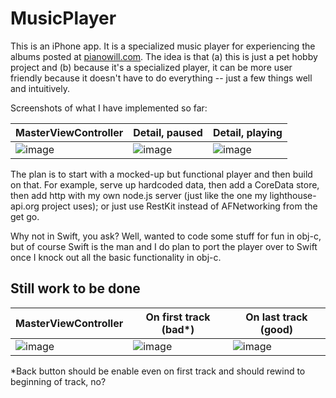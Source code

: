 # MusicPlayer

This is an iPhone app.  It is a specialized music player for experiencing the albums posted at [pianowill.com](pianowill.com).  The idea is that (a) this is just a pet hobby project and (b) because it's a specialized player, it can be more user friendly because it doesn't have to do everything -- just a few things well and intuitively.

Screenshots of what I have implemented so far:

|MasterViewController|Detail, paused|Detail, playing|
|---|---|---|
|![image](https://cloud.githubusercontent.com/assets/4765449/11490289/74a0f258-9794-11e5-8046-0a111f5167b5.png)|![image](https://cloud.githubusercontent.com/assets/4765449/11544445/1a7168f0-98ff-11e5-99ec-e6521981dc28.png)|![image](https://cloud.githubusercontent.com/assets/4765449/11544444/1a70dcbe-98ff-11e5-95e8-a1c29d5ede01.png)|

The plan is to start with a mocked-up but functional player and then build on that.  For example, serve up hardcoded data, then add a CoreData store, then add http with my own node.js server (just like the one my lighthouse-api.org project uses); or just use RestKit instead of AFNetworking from the get go.

Why not in Swift, you ask?  Well, wanted to code some stuff for fun in obj-c, but of course Swift is the man and I do plan to port the player over to Swift once I knock out all the basic functionality in obj-c.


## Still work to be done

|MasterViewController|On first track (bad*)|On last track (good)|
|---|---|---|
|![image](https://cloud.githubusercontent.com/assets/4765449/11490289/74a0f258-9794-11e5-8046-0a111f5167b5.png)|![image](https://cloud.githubusercontent.com/assets/4765449/11545239/645ad1b4-9903-11e5-9f4b-bcb025805100.png)|![image](https://cloud.githubusercontent.com/assets/4765449/11545238/6459cd78-9903-11e5-933b-e1e67dbe8859.jpg)|

*Back button should be enable even on first track and should rewind to beginning of track, no?

[comment]: <> (https://cloud.githubusercontent.com/assets/4765449/11524488/6fbb4a46-9888-11e5-88ae-c72bf4f1c00b.png)
